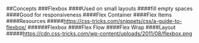 ##Concepts
###Flexbox
####Used on small layouts
####fill empty spaces
####Good for responsiveness
####Flex Container
####Flex Items
####Resources
#####https://css-tricks.com/snippets/css/a-guide-to-flexbox/
######Flexbox
####Flex Flow
####Flex Wrap
####Layout
#####https://cdn.css-tricks.com/wp-content/uploads/2011/08/flexbox.png
